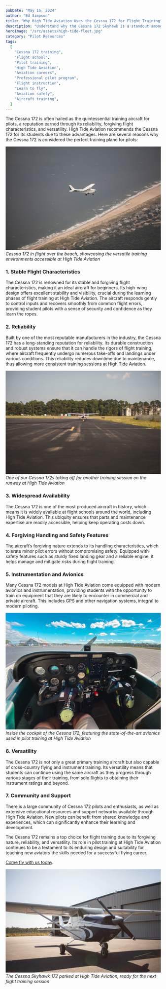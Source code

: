 ```yaml
---
pubDate: "May 16, 2024"
author: "Ed Simpson"
title: "Why High Tide Aviation Uses the Cessna 172 for Flight Training"
description: "Understand why the Cessna 172 Skyhawk is a standout among pilot training aircraft and how High Tide Aviation uses it to train expert pilots in Southport, NC, and St Simons Island, GA."
heroImage: "/src/assets/high-tide-fleet.jpg"
category: "Pilot Resources"
tags:
  [
    "Cessna 172 training",
    "Flight school",
    "Pilot training",
    "High Tide Aviation",
    "Aviation careers",
    "Professional pilot program",
    "Flight instruction",
    "Learn to fly",
    "Aviation safety",
    "Aircraft training",
  ]
---
```


The Cessna 172 is often hailed as the quintessential training aircraft for pilots, a reputation earned through its reliability, forgiving flight characteristics, and versatility. High Tide Aviation recommends the Cessna 172 for its students due to these advantages. Here are several reasons why the Cessna 172 is considered the perfect training plane for pilots:

![Cessna 172 over beach](../../assets/cessna-in-flight-high-tide-aviation.jpg)
_Cessna 172 in flight over the beach, showcasing the versatile training environments accessible at High Tide Aviation_

### **1. Stable Flight Characteristics**

The Cessna 172 is renowned for its stable and forgiving flight characteristics, making it an ideal aircraft for beginners. Its high-wing design offers excellent stability and visibility, crucial during the learning phases of flight training at High Tide Aviation. The aircraft responds gently to control inputs and recovers smoothly from common flight errors, providing student pilots with a sense of security and confidence as they learn the ropes.

### **2. Reliability**

Built by one of the most reputable manufacturers in the industry, the Cessna 172 has a long-standing reputation for reliability. Its durable construction and robust systems ensure that it can handle the rigors of flight training, where aircraft frequently undergo numerous take-offs and landings under various conditions. This reliability reduces downtime due to maintenance, thus allowing more consistent training sessions at High Tide Aviation.

![Cessna 172 ready on runway](../../assets/cessna-on-runway-high-tide-aviation.jpg)
_One of our Cessna 172s taking off for another training session on the runway at High Tide Aviation_

### **3. Widespread Availability**

The Cessna 172 is one of the most produced aircraft in history, which means it is widely available at flight schools around the world, including High Tide Aviation. This ubiquity ensures that parts and maintenance expertise are readily accessible, helping keep operating costs down.

### **4. Forgiving Handling and Safety Features**

The aircraft’s forgiving nature extends to its handling characteristics, which tolerate minor pilot errors without compromising safety. Equipped with safety features such as sturdy fixed landing gear and a reliable engine, it helps manage and mitigate risks during flight training.

### **5. Instrumentation and Avionics**

Many Cessna 172 models at High Tide Aviation come equipped with modern avionics and instrumentation, providing students with the opportunity to train on equipment that they are likely to encounter in commercial and private aircraft. This includes GPS and other navigation systems, integral to modern piloting.

![Cessna 172 cockpit view](../../assets/cockpit-view-high-tide-aviation.jpg)
_Inside the cockpit of the Cessna 172, featuring the state-of-the-art avionics used in pilot training at High Tide Aviation_

### **6. Versatility**

The Cessna 172 is not only a great primary training aircraft but also capable of cross-country flying and instrument training. Its versatility means that students can continue using the same aircraft as they progress through various stages of their training, from solo flights to obtaining their instrument ratings and beyond.

### **7. Community and Support**

There is a large community of Cessna 172 pilots and enthusiasts, as well as extensive educational resources and support networks available through High Tide Aviation. New pilots can benefit from shared knowledge and experiences, which can significantly enhance their learning and development.

The Cessna 172 remains a top choice for flight training due to its forgiving nature, reliability, and versatility. Its role in pilot training at High Tide Aviation continues to be a testament to its enduring design and suitability for teaching new aviators the skills needed for a successful flying career.

[Come fly with us today](https://hightideaviation.com/enrollment-form/).

![Cessna 172 parked at hangar](../../assets/cessna-parked-high-tide-aviation.jpg)
_The Cessna Skyhawk 172 parked at High Tide Aviation, ready for the next flight training session_
